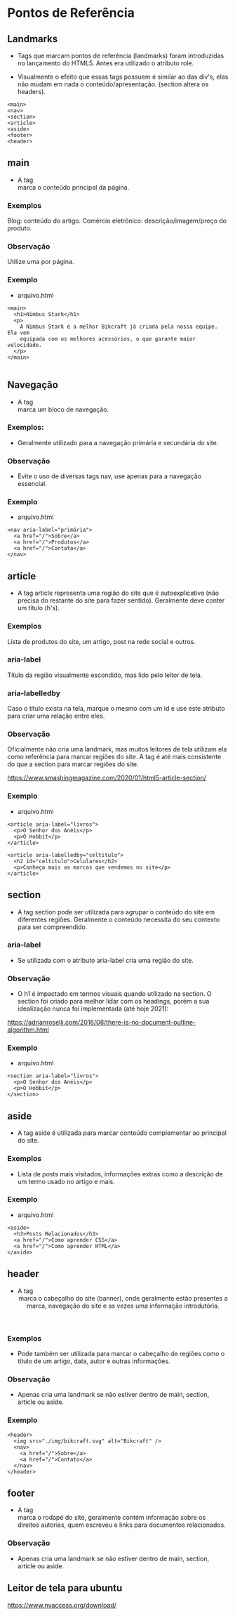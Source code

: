 # Pontos de Referência

## Landmarks
* Tags que marcam pontos de referência (landmarks) foram introduzidas no lançamento do HTML5. Antes era utilizado o atributo role.

* Visualmente o efeito que essas tags possuem é similar ao das div's, elas não mudam em nada o conteúdo/apresentação. (section altera os headers).

```
<main>
<nav>
<section>
<article>
<aside>
<footer>
<header>

```

## main
* A tag <main> marca o conteúdo principal da página.

### Exemplos
Blog: conteúdo do artigo. Comércio eletrônico: descrição/imagem/preço do produto.

### Observação
Utilize uma por página.

### Exemplo
- arquivo.html
```
<main>
  <h1>Nimbus Stark</h1>
  <p>
    A Nimbus Stark é a melhor Bikcraft já criada pela nossa equipe. Ela vem
    equipada com os melhores acessórios, o que garante maior velocidade.
  </p>
</main>


```

## Navegação
* A tag <nav> marca um bloco de navegação.

### Exemplos:
* Geralmente utilizado para a navegação primária e secundária do site.

### Observação
* Evite o uso de diversas tags nav, use apenas para a navegação essencial.

### Exemplo
- arquivo.html
```
<nav aria-label="primária">
  <a href="/">Sobre</a>
  <a href="/">Produtos</a>
  <a href="/">Contato</a>
</nav>
```

## article
* A tag article representa uma região do site que é autoexplicativa (não precisa do restante do site para fazer sentido). Geralmente deve conter um título (h's).

### Exemplos
Lista de produtos do site, um artigo, post na rede social e outros.

### aria-label
Título da região visualmente escondido, mas lido pelo leitor de tela.

### aria-labelledby
Caso o título exista na tela, marque o mesmo com um id e use este atributo para criar uma relação entre eles.

### Observação

Oficialmente não cria uma landmark, mas muitos leitores de tela utilizam ela como referência para marcar regiões do site. A tag é até mais consistente do que a section para marcar regiões do site.

https://www.smashingmagazine.com/2020/01/html5-article-section/

### Exemplo
- arquivo.html
```
<article aria-label="livros">
  <p>O Senhor dos Anéis</p>
  <p>O Hobbit</p>
</article>

<article aria-labelledby="celtitulo">
  <h2 id="celtitulo">Celulares</h2>
  <p>Conheça mais as marcas que vendemos no site</p>
</article>
```

## section
* A tag section pode ser utilizada para agrupar o conteúdo do site em diferentes regiões. Geralmente o conteúdo necessita do seu contexto para ser compreendido.

### aria-label
* Se utilizada com o atributo aria-label cria uma região do site.

### Observação
* O h1 é impactado em termos visuais quando utilizado na section. O section foi criado para melhor lidar com os headings, porém a sua idealização nunca foi implementada (até hoje 2021):

https://adrianroselli.com/2016/08/there-is-no-document-outline-algorithm.html

### Exemplo
- arquivo.html
```
<section aria-label="livros">
  <p>O Senhor dos Anéis</p>
  <p>O Hobbit</p>
</section>
```

## aside
* A tag aside é utilizada para marcar conteúdo complementar ao principal do site.

### Exemplos
* Lista de posts mais visitados, informações extras como a descrição de um termo usado no artigo e mais.

### Exemplo
- arquivo.html
```
<aside>
  <h3>Posts Relacionados</h3>
  <a href="/">Como aprender CSS</a>
  <a href="/">Como aprender HTML</a>
</aside>
```

## header
* A tag <header> marca o cabeçalho do site (banner), onde geralmente estão presentes a marca, navegação do site e as vezes uma informação introdutória.

### Exemplos
* Pode também ser utilizada para marcar o cabeçalho de regiões como o título de um artigo, data, autor e outras informações.

### Observação
* Apenas cria uma landmark se não estiver dentro de main, section, article ou aside.

### Exemplo
```
<header>
  <img src="./img/bikcraft.svg" alt="Bikcraft" />
  <nav>
    <a href="/">Sobre</a>
    <a href="/">Contato</a>
  </nav>
</header>
```

## footer
* A tag <footer> marca o rodapé do site, geralmente contém informação sobre os direitos autorias, quem escreveu e links para documentos relacionados.

### Observação
* Apenas cria uma landmark se não estiver dentro de main, section, article ou aside.

## Leitor de tela para ubuntu
https://www.nvaccess.org/download/